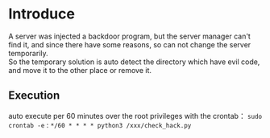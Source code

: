 <h1>Introduce</h1>
A server was injected a backdoor program, but the server manager can't find it,
and since there have some reasons, so can not change the server temporarily.
<br/>
So the temporary solution is auto detect the directory which have evil code, and move it to the other place or remove it.

<h2>Execution</h2>

auto execute per 60 minutes over the root privileges with the crontab： `sudo crontab -e`  : `*/60 * * * * python3 /xxx/check_hack.py`
